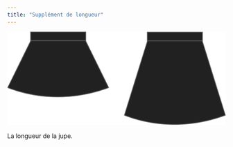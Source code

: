 ```yaml
---
title: "Supplément de longueur"
---
```


![Supplément de longueur](lengthbonus.svg)

La longueur de la jupe.




